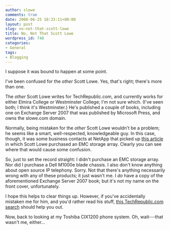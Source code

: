 ```yaml
---
author: slowe
comments: true
date: 2008-06-25 10:33:11+00:00
layout: post
slug: no-not-that-scott-lowe
title: No, Not That Scott Lowe
wordpress_id: 748
categories:
- General
tags:
- Blogging
---
```


I suppose it was bound to happen at some point.

I've been confused for the _other_ Scott Lowe. Yes, that's right; there's more than one.

The _other_ Scott Lowe writes for TechRepublic.com, and currently works for either Elmira College or Westminster College; I'm not sure which. (I've seen both; I think it's Westminster.) He's published a couple of books, including one on Exchange Server 2007 that was published by Microsoft Press, and owns the slowe.com domain.

Normally, being mistaken for the _other_ Scott Lowe wouldn't be a problem; he seems like a smart, well-respected, knowledgeable guy. In this case, though, it was some business contacts at NetApp that picked up [this article](http://blogs.techrepublic.com.com/datacenter/?p=380) in which Scott Lowe purchased an EMC storage array. Clearly you can see where that would cause some confusion.

So, just to set the record straight: I didn't purchase an EMC storage array. Nor did I purchase a Dell M1000e blade chassis. I also don't know anything about open source IP telephony. Sorry. Not that there's anything necessarily wrong with any of these products; it just wasn't me. I _do_ have a copy of the aforementioned Exchange Server 2007 book; but it's not my name on the front cover, unfortunately.

I hope this helps to clear things up. However, if you've accidentally mistaken me for him, and you'd rather read his stuff, [this TechRepublic.com search](http://search.techrepublic.com.com/index.php?t=0&s=0&o=1&q=scott+lowe) should help you out.

Now, back to looking at my Toshiba CIX1200 phone system. Oh, wait---that wasn't me, either...
